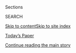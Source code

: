 <div id="app">

<div>

<div class="NYTAppHideMasthead css-1r6wvpq e1suatyy0">

<div class="section css-ui9rw0 e1suatyy2">

<div class="css-eph4ug er09x8g0">

<div class="css-6n7j50">

</div>

<span class="css-1dv1kvn">Sections</span>

<div class="css-10488qs">

<span class="css-1dv1kvn">SEARCH</span>

</div>

[Skip to content](#site-content)[Skip to site
index](#site-index)

</div>

<div class="css-10698na e1huz5gh0">

</div>

</div>

<div id="masthead-bar-one" class="section hasLinks css-15hmgas e1csuq9d3">

<div class="css-uqyvli e1csuq9d0">

</div>

<div class="css-1uqjmks e1csuq9d1">

</div>

<div class="css-9e9ivx">

[](https://myaccount.nytimes.com/auth/login?response_type=cookie&client_id=vi)

</div>

<div class="css-1bvtpon e1csuq9d2">

[Today’s Paper](https://www.nytimes.com/section/todayspaper)

</div>

</div>

</div>

</div>

<div data-aria-hidden="false">

<div id="site-content" data-role="main">

<div id="top-wrapper" class="css-15p45cc eaca97t0" type="top">

<div id="top-slug" class="css-19x0jxb eaca97t1" hidden="">

Advertisement

</div>

[Continue reading the main
story](#after-top)

<div class="ad top-wrapper" style="text-align:center;height:100%;display:block;min-height:90px">

<div id="top" class="place-ad" data-position="top" data-size-key="top">

</div>

</div>

<div id="after-top">

</div>

</div>

<div id="byline" class="section css-15h4p1b e9abtgs0">

<div class="css-1j21atc e1svk9qx1">

<div class="css-nfcc9b e1svk9qx3">

<div class="css-cnx41t">

![Portrait of Steven
Kurutz](https://static01.nyt.com/images/2018/09/25/multimedia/author-steven-kurutz/author-steven-kurutz-thumbLarge.png)

</div>

<div class="css-vl9dhg e1svk9qx5">

<div class="css-1nrhkj6 e1svk9qx6">

# Steven Kurutz

</div>

## <span></span>

Steven Kurutz is a reporter in the Style department. He has written
about Boyd's of Philadelphia,[the last great men's clothing
store](https://www.nytimes.com/2018/03/29/style/the-last-great-clothing-store-boyds.html);
the [Sock Queen of
Alabama](https://www.nytimes.com/2016/03/31/fashion/sock-business-alabama.html);
David Bowie's [invisible
life](https://www.nytimes.com/2016/01/17/fashion/david-bowie-invisible-new-yorker.html)
in New York; a filmmaker who documents [dead
malls](https://www.nytimes.com/2016/12/08/fashion/mens-style/the-tao-of-matthew-mcconaughey.html);
and Matthew McConaughey's [unique brand of
zen](https://www.nytimes.com/2016/12/08/fashion/mens-style/the-tao-of-matthew-mcconaughey.html),
among many other stories.

<span class="css-dd5dyy">More**</span>

</div>

</div>

</div>

<div>

<div id="mid1-wrapper" class="css-1mn4oms eaca97t0" type="rank">

<div id="mid1-slug" class="css-1tag3rd eaca97t1">

Advertisement

</div>

[Continue reading the main
story](#after-mid1)

<div id="mid1" class="ad mid1-wrapper" style="text-align:center;height:100%;display:block">

</div>

<div id="after-mid1">

</div>

</div>

</div>

<div class="css-185go5a e1o5byef0">

<div class="css-15cbhtu">

  - [Latest](#stream-panel)
  - <span class="css-6n7j50">Search</span>
    <div class="control">
    <div class="label-container css-1dv1kvn">
    Search
    </div>
    <div class="css-wm4t3d">
    **<span id="clear-search-input" class="css-1dv1kvn">Clear this text
    input</span>
    </div>
    </div>
    <span class="css-1iovbfw"></span>

<div id="stream-panel" class="section css-8msx5b e1jz0cab1">

<div class="css-13mho3u">

1.  
    
    <div class="css-1cp3ece">
    
    <div class="css-1l4spti">
    
    [](/2020/07/31/obituaries/dobby-dobson-dead-coronavirus.html)
    
    <div class="css-79elbk">
    
    ![](https://static01.nyt.com/images/2020/07/30/obituaries/30Dobson/30Dobson-thumbWide.jpg?quality=75&auto=webp&disable=upscale)
    
    </div>
    
    ### <span class="css-m70j1g">Those We’ve Lost</span>
    
    ## Dobby Dobson, Versatile Jamaican Singer and Songwriter, Dies at 78
    
    Best known for his hit “I’m a Loving Pauper,” he was a significant
    figure in the evolution of Jamaican music. He died of the
    coronavirus.
    
    <div class="css-1nqbnmb ea5icrr0">
    
    By <span class="css-1n7hynb">Steven
    Kurutz</span>
    
    </div>
    
    </div>
    
    <div class="css-1lc2l26 e1xfvim33">
    
    </div>
    
    </div>

2.  
    
    <div class="css-1cp3ece">
    
    <div class="css-1l4spti">
    
    [](/2020/07/25/obituaries/david-sackoff-dead-coronavirus.html)
    
    <div class="css-79elbk">
    
    ![](https://static01.nyt.com/images/2020/07/29/obituaries/24Sackoff/24Sackoff-thumbWide.jpg?quality=75&auto=webp&disable=upscale)
    
    </div>
    
    ### <span class="css-m70j1g">Those We’ve Lost</span>
    
    ## David Sackoff, 71, ‘Survivor’ Who Battled Mental Illness, Dies
    
    He lived on the streets, in prison and in psychiatric facilities,
    but in the end achieved independence. He died of complications of
    the novel coronavirus.
    
    <div class="css-1nqbnmb ea5icrr0">
    
    By <span class="css-1n7hynb">Steven
    Kurutz</span>
    
    </div>
    
    </div>
    
    <div class="css-1lc2l26 e1xfvim33">
    
    </div>
    
    </div>

3.  
    
    <div class="css-1cp3ece">
    
    <div class="css-1l4spti">
    
    [](/2020/07/22/us/constance-curry-86-author-and-ally-in-civil-rights-fight-dies.html)
    
    <div class="css-79elbk">
    
    ![](https://static01.nyt.com/images/2020/07/24/obituaries/21curry1/merlin_174590151_b49c6286-64b8-48d3-be00-baa1b08bef69-thumbWide.jpg?quality=75&auto=webp&disable=upscale)
    
    </div>
    
    ## Constance Curry, 86, Author and Ally in Civil Rights Fight, Dies
    
    She was a bridge between Black activists and white Southerners,
    worked for Andrew Young and chronicled a Black Mississippi family’s
    struggle against racism.
    
    <div class="css-1nqbnmb ea5icrr0">
    
    By <span class="css-1n7hynb">Steven
    Kurutz</span>
    
    </div>
    
    </div>
    
    <div class="css-1lc2l26 e1xfvim33">
    
    </div>
    
    </div>

4.  
    
    <div class="css-1cp3ece">
    
    <div class="css-1l4spti">
    
    [](/2020/07/14/us/blaine-kern-dead.html)
    
    <div class="css-79elbk">
    
    ![](https://static01.nyt.com/images/2020/07/16/obituaries/14Kern1-print/14Kern1-thumbWide.jpg?quality=75&auto=webp&disable=upscale)
    
    </div>
    
    ## Blaine Kern, Architect of Lavish Mardi Gras Floats, Dies at 93
    
    The work of Mr. Kern, known as “Mr. Mardi Gras,” has delighted
    visitors to Carnival in New Orleans for decades.
    
    <div class="css-1nqbnmb ea5icrr0">
    
    By <span class="css-1n7hynb">Steven
    Kurutz</span>
    
    </div>
    
    </div>
    
    <div class="css-1lc2l26 e1xfvim33">
    
    </div>
    
    </div>

5.  
    
    <div class="css-1cp3ece">
    
    <div class="css-1l4spti">
    
    [](/2020/07/10/movies/earl-cameron-dead.html)
    
    <div class="css-79elbk">
    
    ![](https://static01.nyt.com/images/2020/07/11/obituaries/09Cameron1/09Cameron1-thumbWide.jpg?quality=75&auto=webp&disable=upscale)
    
    </div>
    
    ## Earl Cameron, Barrier-Breaking British Actor, Is Dead at 102
    
    In the 1950s and ’60s, when Black leading men and women were
    virtually nonexistent on British screens, he became a star. He
    continued to make movies into his 90s.
    
    <div class="css-1nqbnmb ea5icrr0">
    
    By <span class="css-1n7hynb">Steven
    Kurutz</span>
    
    </div>
    
    </div>
    
    <div class="css-1lc2l26 e1xfvim33">
    
    </div>
    
    </div>

6.  
    
    <div class="css-1cp3ece">
    
    <div class="css-1l4spti">
    
    [](/2020/07/07/obituaries/richard-di-liberto-dead-coronavirus.html)
    
    <div class="css-79elbk">
    
    ![](https://static01.nyt.com/images/2020/07/16/obituaries/07DiLiberto/merlin_174151239_ae06a2ac-a33a-434e-81fc-18f9edebf445-thumbWide.jpg?quality=75&auto=webp&disable=upscale)
    
    </div>
    
    ### <span class="css-m70j1g">Those We’ve Lost</span>
    
    ## Richard di Liberto, Expert Photographer of Museum Art, Dies at 82
    
    His photos of the Frick Collection’s artworks illustrate books and
    catalogs and helped create the museum’s visual identity. He died of
    Covid-19.
    
    <div class="css-1nqbnmb ea5icrr0">
    
    By <span class="css-1n7hynb">Steven
    Kurutz</span>
    
    </div>
    
    </div>
    
    <div class="css-1lc2l26 e1xfvim33">
    
    </div>
    
    </div>

7.  
    
    <div class="css-1cp3ece">
    
    <div class="css-1l4spti">
    
    [](/2020/07/01/science/anders-ericsson-dead.html)
    
    <div class="css-79elbk">
    
    ![](https://static01.nyt.com/images/2020/07/06/obituaries/00Ericsson/00Ericsson-thumbWide.jpg?quality=75&auto=webp&disable=upscale)
    
    </div>
    
    ## Anders Ericsson, Psychologist and ‘Expert on Experts,’ Dies at 72
    
    His research helped inspire “Outliers,” Malcolm Gladwell’s
    best-selling book on the keys to excelling.
    
    <div class="css-1nqbnmb ea5icrr0">
    
    By <span class="css-1n7hynb">Steven
    Kurutz</span>
    
    </div>
    
    </div>
    
    <div class="css-1lc2l26 e1xfvim33">
    
    </div>
    
    </div>

8.  
    
    <div class="css-1cp3ece">
    
    <div class="css-1l4spti">
    
    [](/2020/06/29/business/madeline-mcwhinney-dale-dead.html)
    
    <div class="css-79elbk">
    
    ![](https://static01.nyt.com/images/2020/07/02/obituaries/25McWhinney1-print/25McWhinney1-thumbWide.jpg?quality=75&auto=webp&disable=upscale)
    
    </div>
    
    ## Madeline McWhinney Dale, Trailblazing Banker, Is Dead at 98
    
    She was the first female officer of the Federal Reserve Bank. Later,
    in another first, she ran a commercial bank largely owned and
    operated by women.
    
    <div class="css-1nqbnmb ea5icrr0">
    
    By <span class="css-1n7hynb">Steven
    Kurutz</span>
    
    </div>
    
    </div>
    
    <div class="css-1lc2l26 e1xfvim33">
    
    </div>
    
    </div>

9.  
    
    <div class="css-1cp3ece">
    
    <div class="css-1l4spti">
    
    [](/2020/06/25/science/dennis-nagle-dead-coronavirus.html)
    
    <div class="css-79elbk">
    
    ![](https://static01.nyt.com/images/2020/06/27/obituaries/24Nagle/merlin_173803473_62ef1732-7b5d-4fd5-861b-9d1ba6b0b89e-thumbWide.jpg?quality=75&auto=webp&disable=upscale)
    
    </div>
    
    ### <span class="css-m70j1g">Those We’ve Lost</span>
    
    ## Dennis Nagle, Free Spirit With an Engineer’s Mind, Dies at 78
    
    He lived a life of sex, drugs and rock ’n’ roll before settling into
    a fulfilling job at M.I.T. late in life. He died of the coronavirus.
    
    <div class="css-1nqbnmb ea5icrr0">
    
    By <span class="css-1n7hynb">Steven
    Kurutz</span>
    
    </div>
    
    </div>
    
    <div class="css-1lc2l26 e1xfvim33">
    
    </div>
    
    </div>

10. 
    
    <div class="css-1cp3ece">
    
    <div class="css-1l4spti">
    
    [](/2020/06/19/books/michael-drosnin-dead.html)
    
    <div class="css-79elbk">
    
    ![](https://static01.nyt.com/images/2020/06/26/obituaries/18Drosnin1-print/18Drosnin1-thumbWide.jpg?quality=75&auto=webp&disable=upscale)
    
    </div>
    
    ## Michael Drosnin, Who Found Clues in the Bible, Is Dead at 74
    
    His best-selling “Bible Code” books claimed that historical and
    future events were encoded in the Old Testament, although he
    couldn’t explain how or why.
    
    <div class="css-1nqbnmb ea5icrr0">
    
    By <span class="css-1n7hynb">Steven Kurutz</span>
    
    </div>
    
    </div>
    
    <div class="css-1lc2l26 e1xfvim33">
    
    </div>
    
    </div>

<div class="css-13mho3u">

<div class="css-1t62hi8">

<div class="css-1stvaey">

Show
More

<div>

<div style="border:0;clip:rect(0 0 0 0);height:1px;margin:-1px;overflow:hidden;white-space:nowrap;padding:0;width:1px;position:absolute" data-role="log" data-aria-live="assertive">

</div>

<div style="border:0;clip:rect(0 0 0 0);height:1px;margin:-1px;overflow:hidden;white-space:nowrap;padding:0;width:1px;position:absolute" data-role="log" data-aria-live="assertive">

</div>

<div style="border:0;clip:rect(0 0 0 0);height:1px;margin:-1px;overflow:hidden;white-space:nowrap;padding:0;width:1px;position:absolute" data-role="log" data-aria-live="polite">

</div>

<div style="border:0;clip:rect(0 0 0 0);height:1px;margin:-1px;overflow:hidden;white-space:nowrap;padding:0;width:1px;position:absolute" data-role="log" data-aria-live="polite">

</div>

</div>

</div>

</div>

</div>

</div>

<div class="css-g6hk37 supplemental">

<div id="mid2-wrapper" class="css-10wkyv7 eaca97t0" type="lede">

<div id="mid2-slug" class="css-1tag3rd eaca97t1">

Advertisement

</div>

[Continue reading the main
story](#after-mid2)

<div id="mid2" class="ad mid2-wrapper" style="text-align:center;height:100%;display:block;min-height:250px">

</div>

<div id="after-mid2">

</div>

</div>

## Follow Elsewhere

<div class="module-body">

  - [**<span data-aria-hidden="true">skurutz</span><span class="css-1dv1kvn">twitter
    page for skurutz</span>](https://twitter.com/skurutz)

</div>

</div>

</div>

</div>

</div>

</div>

</div>

## Site Index

<div>

</div>

## Site Information Navigation

  - [© <span>2020</span> <span>The New York Times
    Company</span>](https://help.nytimes.com/hc/en-us/articles/115014792127-Copyright-notice)

<!-- end list -->

  - [NYTCo](https://www.nytco.com/)
  - [Contact
    Us](https://help.nytimes.com/hc/en-us/articles/115015385887-Contact-Us)
  - [Work with us](https://www.nytco.com/careers/)
  - [Advertise](https://nytmediakit.com/)
  - [T Brand Studio](http://www.tbrandstudio.com/)
  - [Your Ad
    Choices](https://www.nytimes.com/privacy/cookie-policy#how-do-i-manage-trackers)
  - [Privacy](https://www.nytimes.com/privacy)
  - [Terms of
    Service](https://help.nytimes.com/hc/en-us/articles/115014893428-Terms-of-service)
  - [Terms of
    Sale](https://help.nytimes.com/hc/en-us/articles/115014893968-Terms-of-sale)
  - [Site
    Map](https://spiderbites.nytimes.com)
  - [Help](https://help.nytimes.com/hc/en-us)
  - [Subscriptions](https://www.nytimes.com/subscription?campaignId=37WXW)

</div>

</div>
